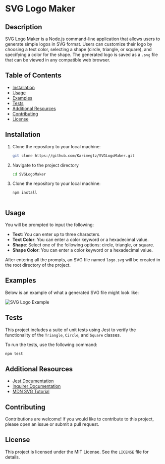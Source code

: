 # SVG Logo Maker

## Description

SVG Logo Maker is a Node.js command-line application that allows users to generate simple logos in SVG format. Users can customize their logo by choosing a text color, selecting a shape (circle, triangle, or square), and specifying a color for the shape. The generated logo is saved as a `.svg` file that can be viewed in any compatible web browser.

## Table of Contents

- [Installation](#installation)
- [Usage](#usage)
- [Examples](#examples)
- [Tests](#tests)
- [Additional Resources](#additional-resources)
- [Contributing](#contributing)
- [License](#license)

## Installation

1. Clone the repository to your local machine:
   ```bash
   git clone https://github.com/Karimegtz/SVGLogoMaker.git
2. Navigate to the project directory
   ```bash
   cd SVGLogoMaker
3. Clone the repository to your local machine:
   ```bash
   npm install
 

## Usage

You will be prompted to input the following:

* **Text**: You can enter up to three characters.
* **Text Color**: You can enter a color keyword or a hexadecimal value.
* **Shape**: Select one of the following options: circle, triangle, or square.
* **Shape Color**: You can enter a color keyword or a hexadecimal value.

After entering all the prompts, an SVG file named `logo.svg` will be created in the root directory of the project.

## Examples

Below is an example of what a generated SVG file might look like:

![SVG Logo Example](logo.svg)

## Tests

This project includes a suite of unit tests using Jest to verify the functionality of the `Triangle`, `Circle`, and `Square` classes.

To run the tests, use the following command:

```bash
npm test
```

## Additional Resources

- [Jest Documentation](https://jestjs.io/)
- [Inquirer Documentation](https://www.npmjs.com/package/inquirer)
- [MDN SVG Tutorial](https://developer.mozilla.org/en-US/docs/Web/SVG/Tutorial)

## Contributing

Contributions are welcome! If you would like to contribute to this project, please open an issue or submit a pull request.

## License

This project is licensed under the MIT License. See the `LICENSE` file for details.
